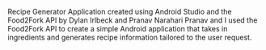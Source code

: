 Recipe Generator Application created using Android Studio and the Food2Fork API by Dylan Irlbeck and Pranav Narahari 
Pranav and I used the Food2Fork API to create a simple Android application that takes in ingredients and generates 
recipe information tailored to the user request. 


